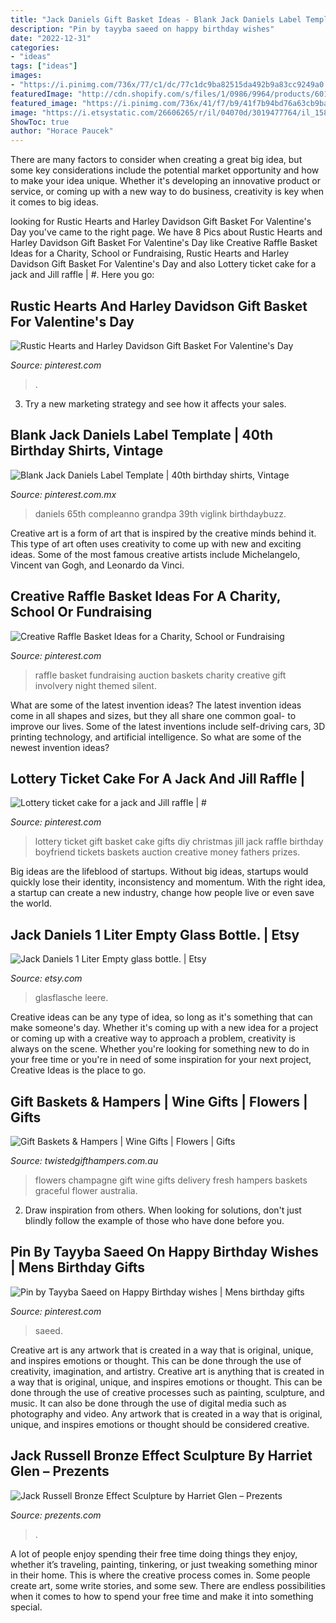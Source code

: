 ```yaml
---
title: "Jack Daniels Gift Basket Ideas - Blank Jack Daniels Label Template"
description: "Pin by tayyba saeed on happy birthday wishes"
date: "2022-12-31"
categories:
- "ideas"
tags: ["ideas"]
images:
- "https://i.pinimg.com/736x/77/c1/dc/77c1dc9ba82515da492b9a83cc9249a0.jpg"
featuredImage: "http://cdn.shopify.com/s/files/1/0986/9964/products/60128-C_1024x1024.jpg?v=1576162170"
featured_image: "https://i.pinimg.com/736x/41/f7/b9/41f7b94bd76a63cb9ba5d3f4de30e303.jpg"
image: "https://i.etsystatic.com/26606265/r/il/04070d/3019477764/il_1588xN.3019477764_55d6.jpg"
ShowToc: true
author: "Horace Paucek"
---
```



There are many factors to consider when creating a great big idea, but some key considerations include the potential market opportunity and how to make your idea unique. Whether it's developing an innovative product or service, or coming up with a new way to do business, creativity is key when it comes to big ideas.

	

		
looking for Rustic Hearts and Harley Davidson Gift Basket For Valentine&#039;s Day you've came to the right page. We have 8 Pics about Rustic Hearts and Harley Davidson Gift Basket For Valentine&#039;s Day like Creative Raffle Basket Ideas for a Charity, School or Fundraising, Rustic Hearts and Harley Davidson Gift Basket For Valentine&#039;s Day and also Lottery ticket cake for a jack and Jill raffle | #. Here you go:
		
    
## Rustic Hearts And Harley Davidson Gift Basket For Valentine&#039;s Day

<img loading=lazy src="https://i.pinimg.com/736x/85/70/8d/85708dd42dcad6a6eae58c508389c319.jpg" onerror="this.onerror=null;this.src='https://tse1.mm.bing.net/th?id=OIP.WS_Z-dlW-a1kHYzFSnmUJgHaI4&amp;pid=15.1';" alt="Rustic Hearts and Harley Davidson Gift Basket For Valentine&#039;s Day">

_Source: pinterest.com_

>. 

	

3. Try a new marketing strategy and see how it affects your sales.

    
## Blank Jack Daniels Label Template | 40th Birthday Shirts, Vintage

<img loading=lazy src="https://i.pinimg.com/736x/41/f7/b9/41f7b94bd76a63cb9ba5d3f4de30e303.jpg" onerror="this.onerror=null;this.src='https://tse1.mm.bing.net/th?id=OIP.Jj-9dkOae8KzonAai7Xb6AHaJ3&amp;pid=15.1';" alt="Blank Jack Daniels Label Template | 40th birthday shirts, Vintage">

_Source: pinterest.com.mx_

>daniels 65th compleanno grandpa 39th viglink birthdaybuzz. 

	

Creative art is a form of art that is inspired by the creative minds behind it. This type of art often uses creativity to come up with new and exciting ideas. Some of the most famous creative artists include Michelangelo, Vincent van Gogh, and Leonardo da Vinci.

    
## Creative Raffle Basket Ideas For A Charity, School Or Fundraising

<img loading=lazy src="https://i.pinimg.com/736x/82/1e/cd/821ecd211504311d3343b9aa57159f96.jpg" onerror="this.onerror=null;this.src='https://tse3.mm.bing.net/th?id=OIP.X6nGf1LASeK1EQdGtUfwzQHaLG&amp;pid=15.1';" alt="Creative Raffle Basket Ideas for a Charity, School or Fundraising">

_Source: pinterest.com_

>raffle basket fundraising auction baskets charity creative gift involvery night themed silent. 

	

What are some of the latest invention ideas?
The latest invention ideas come in all shapes and sizes, but they all share one common goal- to improve our lives. Some of the latest inventions include self-driving cars, 3D printing technology, and artificial intelligence. So what are some of the newest invention ideas?

    
## Lottery Ticket Cake For A Jack And Jill Raffle | #

<img loading=lazy src="https://i.pinimg.com/736x/03/f3/0d/03f30d8715e9791e64394d8722f9aacd.jpg?b=t" onerror="this.onerror=null;this.src='https://tse2.mm.bing.net/th?id=OIP.pTV3B2Z95tIX_RsggngvFwHaNK&amp;pid=15.1';" alt="Lottery ticket cake for a jack and Jill raffle | #">

_Source: pinterest.com_

>lottery ticket gift basket cake gifts diy christmas jill jack raffle birthday boyfriend tickets baskets auction creative money fathers prizes. 

	

Big ideas are the lifeblood of startups. Without big ideas, startups would quickly lose their identity, inconsistency and momentum. With the right idea, a startup can create a new industry, change how people live or even save the world.

    
## Jack Daniels 1 Liter Empty Glass Bottle. | Etsy

<img loading=lazy src="https://i.etsystatic.com/26606265/r/il/04070d/3019477764/il_1588xN.3019477764_55d6.jpg" onerror="this.onerror=null;this.src='https://tse3.mm.bing.net/th?id=OIP.BY3uRZSOKBu_XYhSCtzopwHaJ3&amp;pid=15.1';" alt="Jack Daniels 1 Liter Empty glass bottle. | Etsy">

_Source: etsy.com_

>glasflasche leere. 

	

Creative ideas can be any type of idea, so long as it's something that can make someone's day. Whether it's coming up with a new idea for a project or coming up with a creative way to approach a problem, creativity is always on the scene. Whether you're looking for something new to do in your free time or you're in need of some inspiration for your next project, Creative Ideas is the place to go.

    
## Gift Baskets &amp; Hampers | Wine Gifts | Flowers | Gifts

<img loading=lazy src="https://www.twistedgifthampers.com.au/wp-content/uploads/2015/12/Graceful-Beauty-FLowers-and-Champagne-1.png" onerror="this.onerror=null;this.src='https://tse1.mm.bing.net/th?id=OIP.Uce3ej8GUZQv21aVZwy9twHaH9&amp;pid=15.1';" alt="Gift Baskets &amp; Hampers | Wine Gifts | Flowers | Gifts">

_Source: twistedgifthampers.com.au_

>flowers champagne gift wine gifts delivery fresh hampers baskets graceful flower australia. 

	

2. Draw inspiration from others. When looking for solutions, don't just blindly follow the example of those who have done before you. 

    
## Pin By Tayyba Saeed On Happy Birthday Wishes | Mens Birthday Gifts

<img loading=lazy src="https://i.pinimg.com/736x/77/c1/dc/77c1dc9ba82515da492b9a83cc9249a0.jpg" onerror="this.onerror=null;this.src='https://tse3.mm.bing.net/th?id=OIP.frDiD0QUBsKB4YseSDBm0QHaJ4&amp;pid=15.1';" alt="Pin by Tayyba Saeed on Happy Birthday wishes | Mens birthday gifts">

_Source: pinterest.com_

>saeed. 

	

Creative art is any artwork that is created in a way that is original, unique, and inspires emotions or thought. This can be done through the use of creativity, imagination, and artistry.
Creative art is anything that is created in a way that is original, unique, and inspires emotions or thought. This can be done through the use of creative processes such as painting, sculpture, and music. It can also be done through the use of digital media such as photography and video. Any artwork that is created in a way that is original, unique, and inspires emotions or thought should be considered creative.

    
## Jack Russell Bronze Effect Sculpture By Harriet Glen – Prezents

<img loading=lazy src="http://cdn.shopify.com/s/files/1/0986/9964/products/60128-C_1024x1024.jpg?v=1576162170" onerror="this.onerror=null;this.src='https://tse3.mm.bing.net/th?id=OIP.HLc0xYBjVzTiKOm6F7MMgwHaHa&amp;pid=15.1';" alt="Jack Russell Bronze Effect Sculpture by Harriet Glen – Prezents">

_Source: prezents.com_

>. 

	

A lot of people enjoy spending their free time doing things they enjoy, whether it’s traveling, painting, tinkering, or just tweaking something minor in their home. This is where the creative process comes in. Some people create art, some write stories, and some sew. There are endless possibilities when it comes to how to spend your free time and make it into something special.

